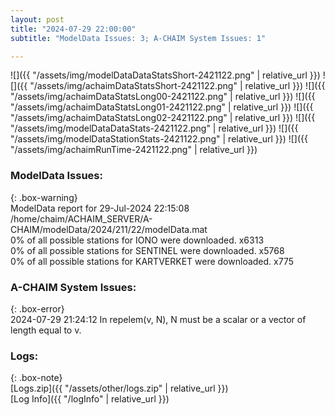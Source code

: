 ```yaml
---
layout: post
title: "2024-07-29 22:00:00"
subtitle: "ModelData Issues: 3; A-CHAIM System Issues: 1"

---
```


![]({{ "/assets/img/modelDataDataStatsShort-2421122.png" | relative_url }})
![]({{ "/assets/img/achaimDataStatsShort-2421122.png" | relative_url }})
![]({{ "/assets/img/achaimDataStatsLong00-2421122.png" | relative_url }})
![]({{ "/assets/img/achaimDataStatsLong01-2421122.png" | relative_url }})
![]({{ "/assets/img/achaimDataStatsLong02-2421122.png" | relative_url }})
![]({{ "/assets/img/modelDataDataStats-2421122.png" | relative_url }})
![]({{ "/assets/img/modelDataStationStats-2421122.png" | relative_url }})
![]({{ "/assets/img/achaimRunTime-2421122.png" | relative_url }})


### ModelData Issues:  
  
{: .box-warning}  
 ModelData report for 29-Jul-2024 22:15:08   
 /home/chaim/ACHAIM_SERVER/A-CHAIM/modelData/2024/211/22/modelData.mat   
 0% of all possible stations for IONO were downloaded. x6313   
 0% of all possible stations for SENTINEL were downloaded. x5768   
 0% of all possible stations for KARTVERKET were downloaded. x775   
  
### A-CHAIM System Issues:  
  
{: .box-error}  
2024-07-29 21:24:12 In repelem(v, N), N must be a scalar or a vector of length equal to v.  

### Logs:  
  
{: .box-note}  
[Logs.zip]({{ "/assets/other/logs.zip" | relative_url }})  
[Log Info]({{ "/logInfo" | relative_url }})  
